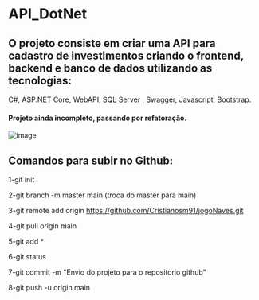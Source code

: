 # API_DotNet

## O projeto consiste em criar uma API para cadastro de investimentos criando o frontend, backend e banco de dados utilizando as tecnologias:

C#, ASP.NET Core, WebAPI, SQL Server , Swagger, Javascript, Bootstrap.


#### Projeto ainda incompleto, passando por refatoração.

![image](https://user-images.githubusercontent.com/69764360/156050192-7bc66543-906d-4739-83c4-c8778a571d0a.png)


## Comandos para subir no Github:

1-git init

2-git branch -m master main (troca do master para main)

3-git remote add origin https://github.com/Cristianosm91/jogoNaves.git

4-git pull origin main

5-git add *

6-git status

7-git commit -m "Envio do projeto para o repositorio github"

8-git push -u origin main
